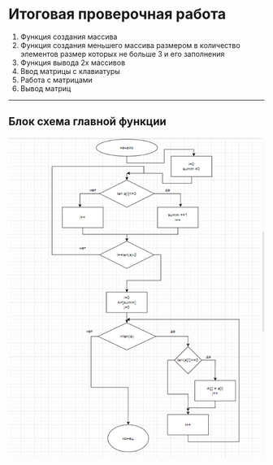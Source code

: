 # Итоговая проверочная работа
1. Функция создания массива
2. Функция создания меньшего массива размером в количество элементов размер которых не больше 3 и его заполнения
3. Функция вывода 2х массивов
4. Ввод матрицы с клавиатуры
5. Работа с матрицами
6. Вывод матриц


***
## Блок схема главной функции
![blokshema](blokshema.png "Блок схема главной функции")